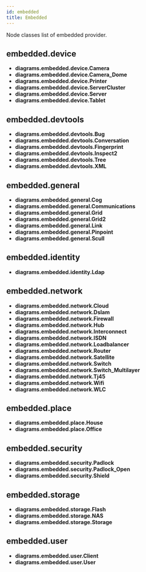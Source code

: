 ```yaml
---
id: embedded
title: Embedded
---
```


Node classes list of embedded provider.

## embedded.device

- **diagrams.embedded.device.Camera**
- **diagrams.embedded.device.Camera_Dome**
- **diagrams.embedded.device.Printer**
- **diagrams.embedded.device.ServerCluster**
- **diagrams.embedded.device.Server**
- **diagrams.embedded.device.Tablet**

## embedded.devtools

- **diagrams.embedded.devtools.Bug**
- **diagrams.embedded.devtools.Conversation**
- **diagrams.embedded.devtools.Fingerprint**
- **diagrams.embedded.devtools.Inspect2**
- **diagrams.embedded.devtools.Tree**
- **diagrams.embedded.devtools.XML**

## embedded.general

- **diagrams.embedded.general.Cog**
- **diagrams.embedded.general.Communications**
- **diagrams.embedded.general.Grid**
- **diagrams.embedded.general.Grid2**
- **diagrams.embedded.general.Link**
- **diagrams.embedded.general.Pinpoint**
- **diagrams.embedded.general.Scull**

## embedded.identity

- **diagrams.embedded.identity.Ldap**

## embedded.network

- **diagrams.embedded.network.Cloud**
- **diagrams.embedded.network.Dslam**
- **diagrams.embedded.network.Firewall**
- **diagrams.embedded.network.Hub**
- **diagrams.embedded.network.Interconnect**
- **diagrams.embedded.network.ISDN**
- **diagrams.embedded.network.Loadbalancer**
- **diagrams.embedded.network.Router**
- **diagrams.embedded.network.Satellite**
- **diagrams.embedded.network.Switch**
- **diagrams.embedded.network.Switch_Multilayer**
- **diagrams.embedded.network.Tj45**
- **diagrams.embedded.network.Wifi**
- **diagrams.embedded.network.WLC**

## embedded.place

- **diagrams.embedded.place.House**
- **diagrams.embedded.place.Office**

## embedded.security

- **diagrams.embedded.security.Padlock**
- **diagrams.embedded.security.Padlock_Open**
- **diagrams.embedded.security.Shield**

## embedded.storage

- **diagrams.embedded.storage.Flash**
- **diagrams.embedded.storage.NAS**
- **diagrams.embedded.storage.Storage**

## embedded.user

- **diagrams.embedded.user.Client**
- **diagrams.embedded.user.User**
